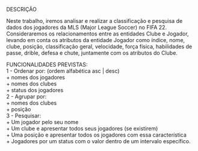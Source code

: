 DESCRIÇÃO

Neste trabalho, iremos analisar e realizar a classificação e pesquisa de dados dos jogadores da MLS (Major League Soccer) no FIFA 22. Consideraremos os relacionamentos entre as entidades Clube e Jogador, levando em conta os atributos da entidade Jogador como índice, nome, clube, posição, classificação geral, velocidade, força física, habilidades de passe, drible, defesa e chute, juntamente com os atributos do Clube.

FUNCIONALIDADES PREVISTAS: 
<br>1 - Ordenar por: (ordem alfabética asc | desc)
	<br> + nomes dos jogadores
	<br> + nomes dos clubes
	<br> + status dos jogadores
<br>2 - Agrupar por:
	<br> + nomes dos clubes
	<br> + posição
<br>3 - Pesquisar:
	<br> + Um jogador pelo seu nome
	<br> + Um clube e apresentar todos seus jogadores (se existirem)
	<br> + Uma posição e apresentar todos os jogadores com essa característica
	<br> + Jogadores por um status com o valor dentro de um intervalo específico.